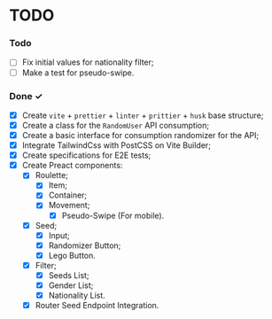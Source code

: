 # TODO

### Todo

- [ ] Fix initial values for nationality filter;
- [ ] Make a test for pseudo-swipe.

### Done ✓

- [x] Create `vite` + `prettier` + `linter` + `prittier` + `husk` base structure;
- [x] Create a class for the `RandomUser` API consumption;
- [x] Create a basic interface for consumption randomizer for the API;
- [x] Integrate TailwindCss with PostCSS on Vite Builder;
- [x] Create specifications for E2E tests;
- [x] Create Preact components:
  - [x] Roulette;
    - [x] Item;
    - [x] Container;
    - [x] Movement;
      - [x] Pseudo-Swipe (For mobile).
  - [x] Seed;
    - [x] Input;
    - [x] Randomizer Button;
    - [x] Lego Button.
  - [x] Filter;
    - [x] Seeds List;
    - [x] Gender List;
    - [x] Nationality List.
  - [x] Router Seed Endpoint Integration.
